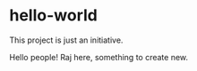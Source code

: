 # hello-world
This project is just an initiative. 

Hello people!
Raj here, something to create new.  
